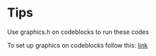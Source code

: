# Tips
Use graphics.h on codeblocks to run these codes 

To set up graphics on codeblocks follow this: [link](https://github.com/SagarGaniga/Graphics-Library)

